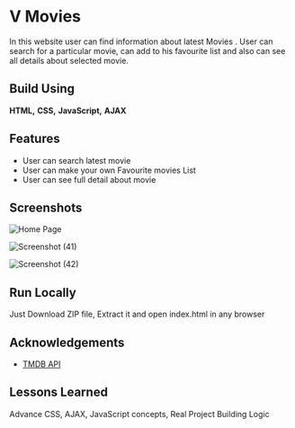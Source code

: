
# V Movies

In this website user can find information about latest Movies
. User can search for a particular movie, can add to his
favourite list and also can see all details about
selected movie.


## Build Using

**HTML,** **CSS,** **JavaScript,** **AJAX**  


## Features

- User can search latest movie
- User can make your own  Favourite movies List
- User can see full detail about  movie 



## Screenshots

![Home Page](https://user-images.githubusercontent.com/71267021/169625434-d007656b-5121-49df-9b9a-3baa0015d0b0.png)

![Screenshot (41)](https://user-images.githubusercontent.com/71267021/169625441-9b02d468-f767-420f-ac0a-d294b418143f.png)

![Screenshot (42)](https://user-images.githubusercontent.com/71267021/169625439-ecd472d4-11b9-47b7-9556-6afcb5ecd194.png)
## Run Locally
Just Download ZIP file, Extract it and open index.html in  any browser


## Acknowledgements

 - [TMDB API](https://www.themoviedb.org/)



## Lessons Learned

Advance CSS, AJAX, JavaScript concepts, Real Project 
Building Logic


